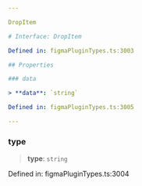 ```yaml
---

DropItem

# Interface: DropItem

Defined in: figmaPluginTypes.ts:3003

## Properties

### data

> **data**: `string`

Defined in: figmaPluginTypes.ts:3005

---
```


### type

> **type**: `string`

Defined in: figmaPluginTypes.ts:3004
